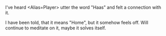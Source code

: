 I've heard <Alias=Player> utter the word "Haas" and felt a connection with it.

I have been told, that it means "Home", but it somehow feels off. Will continue to meditate on it, maybe it solves itself.

